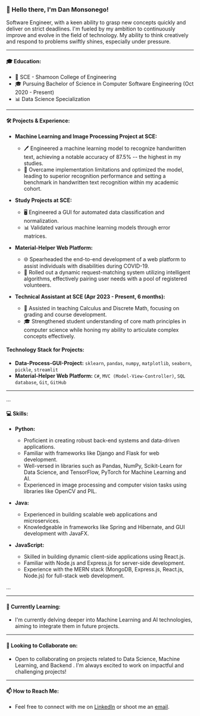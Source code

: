 ### 👋 Hello there, I'm Dan Monsonego!

Software Engineer, with a keen ability to grasp new concepts quickly and deliver on strict deadlines. I'm fueled by my ambition to continuously improve and evolve in the field of technology. My ability to think creatively and respond to problems swiftly shines, especially under pressure.

---

#### 🎓 **Education:**
- 🏫 SCE - Shamoon College of Engineering
- 🎓 Pursuing Bachelor of Science in Computer Software Engineering (Oct 2020 - Present)
- 📊 Data Science Specialization

---

#### 🛠 **Projects & Experience:**

- **Machine Learning and Image Processing Project at SCE:**
  - 🖊 Engineered a machine learning model to recognize handwritten text, achieving a notable accuracy of 87.5% -- the highest in my studies.
  - 🚀 Overcame implementation limitations and optimized the model, leading to superior recognition performance and setting a benchmark in handwritten text recognition within my academic cohort.

- **Study Projects at SCE:**
  - 🖥 Engineered a GUI for automated data classification and normalization.
  - 📊 Validated various machine learning models through error matrices.

- **Material-Helper Web Platform:**
  - 🌐 Spearheaded the end-to-end development of a web platform to assist individuals with disabilities during COVID-19.
  - 🔄 Rolled out a dynamic request-matching system utilizing intelligent algorithms, effectively pairing user needs with a pool of registered volunteers.

- **Technical Assistant at SCE (Apr 2023 - Present, 6 months):**
  - 🧮 Assisted in teaching Calculus and Discrete Math, focusing on grading and course development.
  - 🎓 Strengthened student understanding of core math principles in computer science while honing my ability to articulate complex concepts effectively.

#### Technology Stack for Projects:
- **Data-Process-GUI-Project:** `sklearn`, `pandas`, `numpy`, `matplotlib`, `seaborn`, `pickle`, `streamlit`
- **Material-Helper Web Platform:** `C#`, `MVC (Model-View-Controller)`, `SQL database`, `Git`, `GitHub`
---

...

#### 💻 **Skills:**

- **Python:** 
    - Proficient in creating robust back-end systems and data-driven applications.
    - Familiar with frameworks like Django and Flask for web development.
    - Well-versed in libraries such as Pandas, NumPy, Scikit-Learn for Data Science, and TensorFlow, PyTorch for Machine Learning and AI.
    - Experienced in image processing and computer vision tasks using libraries like OpenCV and PIL.

- **Java:** 
    - Experienced in building scalable web applications and microservices.
    - Knowledgeable in frameworks like Spring and Hibernate, and GUI development with JavaFX.

- **JavaScript:** 
    - Skilled in building dynamic client-side applications using React.js.
    - Familiar with Node.js and Express.js for server-side development.
    - Experience with the MERN stack (MongoDB, Express.js, React.js, Node.js) for full-stack web development.

...


---

#### 🌱 **Currently Learning:**
- I'm currently delving deeper into Machine Learning and AI technologies, aiming to integrate them in future projects.

---

#### 💞️ **Looking to Collaborate on:**
- Open to collaborating on projects related to Data Science, Machine Learning, and Backend . I'm always excited to work on impactful and challenging projects!

---

#### 📫 **How to Reach Me:**
- Feel free to connect with me on [LinkedIn](https://www.linkedin.com/in/dan-monsonego/) or shoot me an [email](mailto:Monsonego63@gmail.com).



